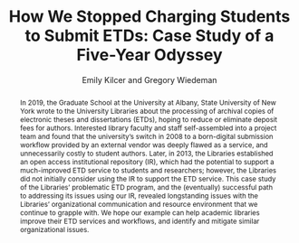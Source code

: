 ---
layout: post
title:  'How We Stopped Charging Students to Submit ETDs: Case Study of a Five-Year Odyssey'
journal: Journal of Graduate Librarianship, Vol. 2, Issue 1 (2024)
link: https://elischolar.library.yale.edu/jcas/vol6/iss1/31
author: Emily Kilcer and Gregory Wiedeman
abstract: In 2019, the Graduate School at the University at Albany, State University of New York wrote to the University Libraries about the processing of archival copies of electronic theses and dissertations (ETDs), hoping to reduce or eliminate deposit fees for authors. Interested library faculty and staff self-assembled into a project team and found that the university’s switch in 2008 to a born-digital submission workflow provided by an external vendor was deeply flawed as a service, and unnecessarily costly to student authors. Later, in 2013, the Libraries established an open access institutional repository (IR), which had the potential to support a much-improved ETD service to students and researchers; however, the Libraries did not initially consider using the IR to support the ETD service. This case study of the Libraries’ problematic ETD program, and the (eventually) successful path to addressing its issues using our IR, revealed longstanding issues with the Libraries’ organizational communication and resource environment that we continue to grapple with. We hope our example can help academic libraries improve their ETD services and workflows, and identify and mitigate similar organizational issues.
---